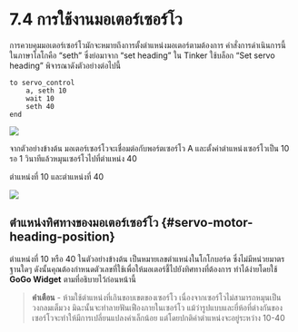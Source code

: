 # 7.4 การใช้งานมอเตอร์เซอร์โว

การควบคุมมอเตอร์เซอร์โวมักจะหมายถึงการตั้งตำแหน่งมอเตอร์ตามต้องการ คำสั่งการดำเนินการนี้ ในภาษาโลโกคือ “seth” ซึ่งย่อมาจาก “set heading” ใน Tinker ใช้บล็อก “Set servo heading” พิจารณาดังตัวอย่างต่อไปนี้

```text
to servo_control
    a, seth 10
    wait 10
    seth 40
end
```

![](https://lh4.googleusercontent.com/PkmsY5-cdQdVwbAopSlrqHpR7Jv5qdOaXAQBVsUFYRu2SJNSxbpRt7mhYs3Hy20a6yt_RV5rIIBncz3jdMnbty0fHZ75TYTb4vwGAmCdNQRIMrX3-MDVclbIgTv-_xJMFzDH39Qe)

จากตัวอย่างข้างต้น มอเตอร์เซอร์โวจะเชื่อมต่อกับพอร์ตเซอร์โว A และตั้งค่าตำแหน่งเซอร์โวเป็น 10 รอ 1 วินาทีแล้วหมุนเซอร์โวไปที่ตำแหน่ง 40

ตำแหน่งที่ 10 และตำแหน่งที่ 40

![](https://lh5.googleusercontent.com/xtZp4ZZl4JNFAgu8kyWSmIFpz0SxSFi2ntoOE3QUd8pL_MhZELgxHFgT0YgFS0w38-FUdsYMNWRx0kAqkeN9XruZ7gXuftvatO05IDgA-FmVsGJd-sIU-IKQD3q_PyMbPxiQhq9k)

## ตำแหน่งทิศทางของมอเตอร์เซอร์โว {#servo-motor-heading-position}

ตำแหน่งที่ 10 หรือ 40 ในตัวอย่างข้างต้น เป็นหมายเลขตำแหน่งในโกโกบอร์ด ซึ่งไม่มีหน่วยมาตรฐานใดๆ ดังนั้นคุณต้องกำหนดตัวเลขที่ใช้เพื่อให้มอเตอร์ชี้ไปยังทิศทางที่ต้องการ ทำได้ง่ายโดยใช้ **GoGo Widget** ตามที่อธิบายไว้ก่อนหน้านี้

> **คำเตือน** - ห้ามใช้ตำแหน่งที่เกินขอบเขตของเซอร์โว เนื่องจากเซอร์โวไม่สามารถหมุนเป็นวงกลมเต็มวง มิฉะนั้นจะทำลายฟันเฟืองภายในเซอร์โว แม้ว่ารูปแบบและยี่ห้อที่ต่างกันของเซอร์โวจะทำให้มีการเปลี่ยนแปลงค่าเล็กน้อย แต่โดยปกติค่าตำแหน่งจะอยู่ระหว่าง 10-40

